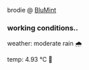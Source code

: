 brodie @ [BluMint](https://www.linkedin.com/company/blumint-io/)

<!--weather_start-->
### working conditions..

weather: moderate rain 🌧️

temp: 4.93 °C 🧥

<!--weather_end-->
